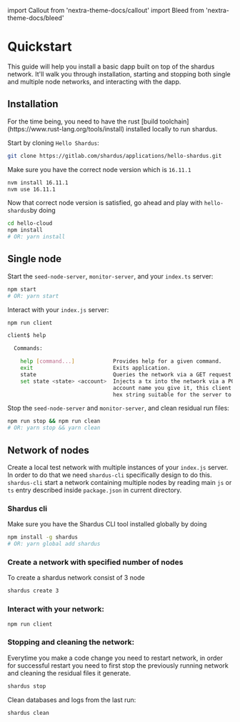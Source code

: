 import Callout from 'nextra-theme-docs/callout'
import Bleed from 'nextra-theme-docs/bleed'

# Quickstart

This guide will help you install a basic dapp built on top of the shardus
network. It'll walk you through installation, starting and stopping both
single and multiple node networks, and interacting with the dapp.

## Installation

<Callout emoji="⚠️" type="error">
For the time being, you need to have the rust [build toolchain](https://www.rust-lang.org/tools/install)
installed locally to run shardus.
</Callout>

Start by cloning `Hello Shardus`:

```bash
git clone https://gitlab.com/shardus/applications/hello-shardus.git
```
Make sure you have the correct node version which is `16.11.1`

```bash
nvm install 16.11.1
nvm use 16.11.1
```
Now that correct node version is satisfied, go ahead and play with `hello-shardus`by doing
```bash
cd hello-cloud
npm install
# OR: yarn install
```

## Single node

Start the `seed-node-server`, `monitor-server`, and your `index.ts` server:

```bash
npm start
# OR: yarn start
```

Interact with your `index.js` server:

```bash
npm run client

client$ help

  Commands:

    help [command...]            Provides help for a given command.
    exit                         Exits application.
    state                        Queries the network via a GET request to /state.
    set state <state> <account>  Injects a tx into the network via a POST request to /inject. Whatever
                                 account name you give it, this client will hash that to create a 32 byte
                                 hex string suitable for the server to use as an account address.
```

Stop the `seed-node-server` and `monitor-server`, and clean residual run files:

```bash
npm run stop && npm run clean
# OR: yarn stop && yarn clean
```

## Network of nodes

Create a local test network with multiple instances of your `index.js` server. In order to do that we need `shardus-cli` specifically design to do this.
`shardus-cli` start a network containing multiple nodes by reading main `js` or `ts` entry described inside `package.json` in current directory.

### Shardus cli
<Callout emoji="💡" type="default">
Make sure you have the Shardus CLI tool installed globally by doing

```bash
npm install -g shardus
# OR: yarn global add shardus
```

</Callout>

### Create a network with specified number of nodes
To create a shardus network consist of 3 node
```bash
shardus create 3
```

### Interact with your network:

```bash
npm run client
```

### Stopping and cleaning the network:
Everytime you make a code change you need to restart network, in order for successful restart you need to first stop the previously running network and cleaning the residual files it generate.
```bash
shardus stop
```
Clean databases and logs from the last run:

```bash
shardus clean
```
